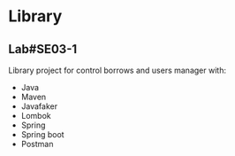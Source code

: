 # Library

## Lab#SE03-1 

Library project for control borrows and users manager with:

- Java
- Maven
- Javafaker
- Lombok
- Spring
- Spring boot
- Postman
